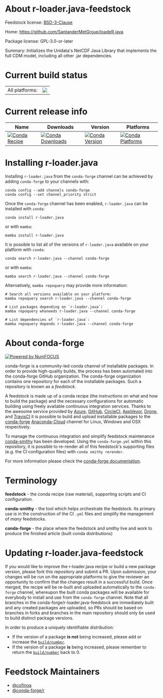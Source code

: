 About r-loader.java-feedstock
=============================

Feedstock license: [BSD-3-Clause](https://github.com/conda-forge/r-loader.java-feedstock/blob/main/LICENSE.txt)

Home: https://github.com/SantanderMetGroup/loadeR.java

Package license: GPL-3.0-or-later

Summary: Initializes the Unidata's NetCDF Java Library that implements the full CDM model, including all other .jar dependencies.

Current build status
====================


<table><tr><td>All platforms:</td>
    <td>
      <a href="https://dev.azure.com/conda-forge/feedstock-builds/_build/latest?definitionId=16167&branchName=main">
        <img src="https://dev.azure.com/conda-forge/feedstock-builds/_apis/build/status/r-loader.java-feedstock?branchName=main">
      </a>
    </td>
  </tr>
</table>

Current release info
====================

| Name | Downloads | Version | Platforms |
| --- | --- | --- | --- |
| [![Conda Recipe](https://img.shields.io/badge/recipe-r--loader.java-green.svg)](https://anaconda.org/conda-forge/r-loader.java) | [![Conda Downloads](https://img.shields.io/conda/dn/conda-forge/r-loader.java.svg)](https://anaconda.org/conda-forge/r-loader.java) | [![Conda Version](https://img.shields.io/conda/vn/conda-forge/r-loader.java.svg)](https://anaconda.org/conda-forge/r-loader.java) | [![Conda Platforms](https://img.shields.io/conda/pn/conda-forge/r-loader.java.svg)](https://anaconda.org/conda-forge/r-loader.java) |

Installing r-loader.java
========================

Installing `r-loader.java` from the `conda-forge` channel can be achieved by adding `conda-forge` to your channels with:

```
conda config --add channels conda-forge
conda config --set channel_priority strict
```

Once the `conda-forge` channel has been enabled, `r-loader.java` can be installed with `conda`:

```
conda install r-loader.java
```

or with `mamba`:

```
mamba install r-loader.java
```

It is possible to list all of the versions of `r-loader.java` available on your platform with `conda`:

```
conda search r-loader.java --channel conda-forge
```

or with `mamba`:

```
mamba search r-loader.java --channel conda-forge
```

Alternatively, `mamba repoquery` may provide more information:

```
# Search all versions available on your platform:
mamba repoquery search r-loader.java --channel conda-forge

# List packages depending on `r-loader.java`:
mamba repoquery whoneeds r-loader.java --channel conda-forge

# List dependencies of `r-loader.java`:
mamba repoquery depends r-loader.java --channel conda-forge
```


About conda-forge
=================

[![Powered by
NumFOCUS](https://img.shields.io/badge/powered%20by-NumFOCUS-orange.svg?style=flat&colorA=E1523D&colorB=007D8A)](https://numfocus.org)

conda-forge is a community-led conda channel of installable packages.
In order to provide high-quality builds, the process has been automated into the
conda-forge GitHub organization. The conda-forge organization contains one repository
for each of the installable packages. Such a repository is known as a *feedstock*.

A feedstock is made up of a conda recipe (the instructions on what and how to build
the package) and the necessary configurations for automatic building using freely
available continuous integration services. Thanks to the awesome service provided by
[Azure](https://azure.microsoft.com/en-us/services/devops/), [GitHub](https://github.com/),
[CircleCI](https://circleci.com/), [AppVeyor](https://www.appveyor.com/),
[Drone](https://cloud.drone.io/welcome), and [TravisCI](https://travis-ci.com/)
it is possible to build and upload installable packages to the
[conda-forge](https://anaconda.org/conda-forge) [Anaconda-Cloud](https://anaconda.org/)
channel for Linux, Windows and OSX respectively.

To manage the continuous integration and simplify feedstock maintenance
[conda-smithy](https://github.com/conda-forge/conda-smithy) has been developed.
Using the ``conda-forge.yml`` within this repository, it is possible to re-render all of
this feedstock's supporting files (e.g. the CI configuration files) with ``conda smithy rerender``.

For more information please check the [conda-forge documentation](https://conda-forge.org/docs/).

Terminology
===========

**feedstock** - the conda recipe (raw material), supporting scripts and CI configuration.

**conda-smithy** - the tool which helps orchestrate the feedstock.
                   Its primary use is in the construction of the CI ``.yml`` files
                   and simplify the management of *many* feedstocks.

**conda-forge** - the place where the feedstock and smithy live and work to
                  produce the finished article (built conda distributions)


Updating r-loader.java-feedstock
================================

If you would like to improve the r-loader.java recipe or build a new
package version, please fork this repository and submit a PR. Upon submission,
your changes will be run on the appropriate platforms to give the reviewer an
opportunity to confirm that the changes result in a successful build. Once
merged, the recipe will be re-built and uploaded automatically to the
`conda-forge` channel, whereupon the built conda packages will be available for
everybody to install and use from the `conda-forge` channel.
Note that all branches in the conda-forge/r-loader.java-feedstock are
immediately built and any created packages are uploaded, so PRs should be based
on branches in forks and branches in the main repository should only be used to
build distinct package versions.

In order to produce a uniquely identifiable distribution:
 * If the version of a package **is not** being increased, please add or increase
   the [``build/number``](https://docs.conda.io/projects/conda-build/en/latest/resources/define-metadata.html#build-number-and-string).
 * If the version of a package **is** being increased, please remember to return
   the [``build/number``](https://docs.conda.io/projects/conda-build/en/latest/resources/define-metadata.html#build-number-and-string)
   back to 0.

Feedstock Maintainers
=====================

* [@cofinoa](https://github.com/cofinoa/)
* [@conda-forge/r](https://github.com/conda-forge/r/)

